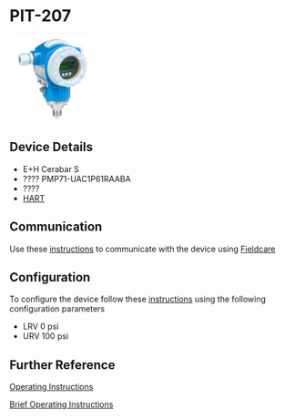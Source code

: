 # PIT-207

![](../images/device_images/cerabar_s.jpg)

## Device Details
+ E+H Cerabar S
+ ???? PMP71-UAC1P61RAABA
+ ????
+ [HART](../protocols/hart/hart.md)

## Communication
Use these [instructions](../protocols/hart/hart.md) to communicate with the device using [Fieldcare](../fieldcare/fieldcare.md)

## Configuration
To configure the device follow these [instructions](../commissioning_instructions/cerabar_s_hart.md) using the following configuration parameters

+ LRV 0 psi
+ URV 100 psi

## Further Reference
[Operating Instructions](../manuals/cerabar_s_operating_hart.pdf)

[Brief Operating Instructions](../manuals/cerabar_s_brief_hart.pdf)
